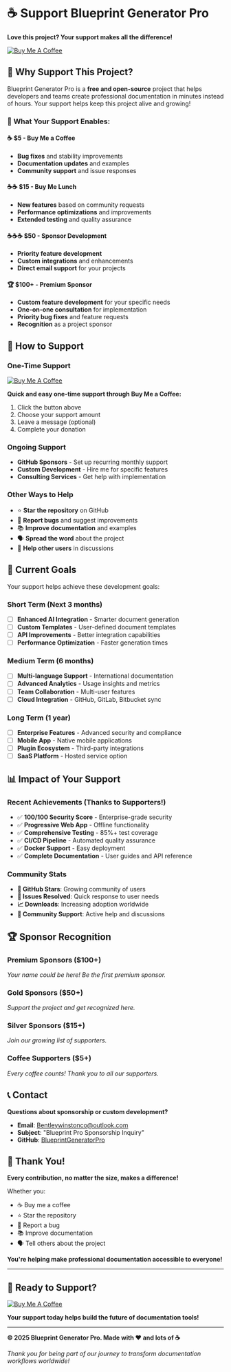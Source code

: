 # ☕ Support Blueprint Generator Pro

**Love this project? Your support makes all the difference!**

[![Buy Me A Coffee](https://img.shields.io/badge/Buy%20Me%20A%20Coffee-Support%20Development-yellow.svg?style=for-the-badge&logo=buy-me-a-coffee)](https://buymeacoffee.com/bentleywinston)

## 🌟 **Why Support This Project?**

Blueprint Generator Pro is a **free and open-source** project that helps developers and teams create professional documentation in minutes instead of hours. Your support helps keep this project alive and growing!

### 🚀 **What Your Support Enables:**

#### **☕ $5 - Buy Me a Coffee**
- **Bug fixes** and stability improvements
- **Documentation updates** and examples
- **Community support** and issue responses

#### **☕☕ $15 - Buy Me Lunch**
- **New features** based on community requests
- **Performance optimizations** and improvements
- **Extended testing** and quality assurance

#### **☕☕☕ $50 - Sponsor Development**
- **Priority feature development**
- **Custom integrations** and enhancements
- **Direct email support** for your projects

#### **🏆 $100+ - Premium Sponsor**
- **Custom feature development** for your specific needs
- **One-on-one consultation** for implementation
- **Priority bug fixes** and feature requests
- **Recognition** as a project sponsor

## 💝 **How to Support**

### **One-Time Support**
[![Buy Me A Coffee](https://img.shields.io/badge/Buy%20Me%20A%20Coffee-Support%20Now-yellow.svg?style=for-the-badge&logo=buy-me-a-coffee)](https://buymeacoffee.com/bentleywinston)

**Quick and easy one-time support through Buy Me a Coffee:**
1. Click the button above
2. Choose your support amount
3. Leave a message (optional)
4. Complete your donation

### **Ongoing Support**
- **GitHub Sponsors** - Set up recurring monthly support
- **Custom Development** - Hire me for specific features
- **Consulting Services** - Get help with implementation

### **Other Ways to Help**
- ⭐ **Star the repository** on GitHub
- 🐛 **Report bugs** and suggest improvements
- 📚 **Improve documentation** and examples
- 🗣️ **Spread the word** about the project
- 💬 **Help other users** in discussions

## 🎯 **Current Goals**

Your support helps achieve these development goals:

### **Short Term (Next 3 months)**
- [ ] **Enhanced AI Integration** - Smarter document generation
- [ ] **Custom Templates** - User-defined document templates
- [ ] **API Improvements** - Better integration capabilities
- [ ] **Performance Optimization** - Faster generation times

### **Medium Term (6 months)**
- [ ] **Multi-language Support** - International documentation
- [ ] **Advanced Analytics** - Usage insights and metrics
- [ ] **Team Collaboration** - Multi-user features
- [ ] **Cloud Integration** - GitHub, GitLab, Bitbucket sync

### **Long Term (1 year)**
- [ ] **Enterprise Features** - Advanced security and compliance
- [ ] **Mobile App** - Native mobile applications
- [ ] **Plugin Ecosystem** - Third-party integrations
- [ ] **SaaS Platform** - Hosted service option

## 📊 **Impact of Your Support**

### **Recent Achievements (Thanks to Supporters!)**
- ✅ **100/100 Security Score** - Enterprise-grade security
- ✅ **Progressive Web App** - Offline functionality
- ✅ **Comprehensive Testing** - 85%+ test coverage
- ✅ **CI/CD Pipeline** - Automated quality assurance
- ✅ **Docker Support** - Easy deployment
- ✅ **Complete Documentation** - User guides and API reference

### **Community Stats**
- **🌟 GitHub Stars**: Growing community of users
- **🐛 Issues Resolved**: Quick response to user needs
- **📈 Downloads**: Increasing adoption worldwide
- **💬 Community Support**: Active help and discussions

## 🏆 **Sponsor Recognition**

### **Premium Sponsors ($100+)**
*Your name could be here! Be the first premium sponsor.*

### **Gold Sponsors ($50+)**
*Support the project and get recognized here.*

### **Silver Sponsors ($15+)**
*Join our growing list of supporters.*

### **Coffee Supporters ($5+)**
*Every coffee counts! Thank you to all our supporters.*

## 📞 **Contact**

**Questions about sponsorship or custom development?**

- **Email**: Bentleywinstonco@outlook.com
- **Subject**: "Blueprint Pro Sponsorship Inquiry"
- **GitHub**: [BlueprintGeneratorPro](https://github.com/MissyMedina/BlueprintGeneratorPro)

## 🎉 **Thank You!**

**Every contribution, no matter the size, makes a difference!**

Whether you:
- ☕ Buy me a coffee
- ⭐ Star the repository  
- 🐛 Report a bug
- 📚 Improve documentation
- 🗣️ Tell others about the project

**You're helping make professional documentation accessible to everyone!**

---

## 🚀 **Ready to Support?**

[![Buy Me A Coffee](https://img.shields.io/badge/Buy%20Me%20A%20Coffee-Support%20Now-yellow.svg?style=for-the-badge&logo=buy-me-a-coffee)](https://buymeacoffee.com/bentleywinston)

**Your support today helps build the future of documentation tools!**

---

**© 2025 Blueprint Generator Pro. Made with ❤️ and lots of ☕**

*Thank you for being part of our journey to transform documentation workflows worldwide!*
